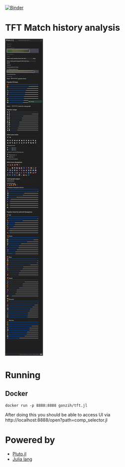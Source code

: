 [![Binder](https://mybinder.org/badge_logo.svg)](https://mybinder.org/v2/gh/Gonzih/tft-meta-analysis/v0.2.2?urlpath=pluto%2Fopen%3Fpath%3Dcomp_selector.jl)

# TFT Match history analysis

![Demo](screenshots/demo3.png)

# Running

## Docker

```
docker run -p 8888:8888 gonzih/tft.jl
```

After doing this you should be able to access UI via http://localhost:8888/open?path=comp_selector.jl

# Powered by 

* [Pluto.jl](https://github.com/fonsp/Pluto.jl)
* [Julia lang](https://julialang.org/)
